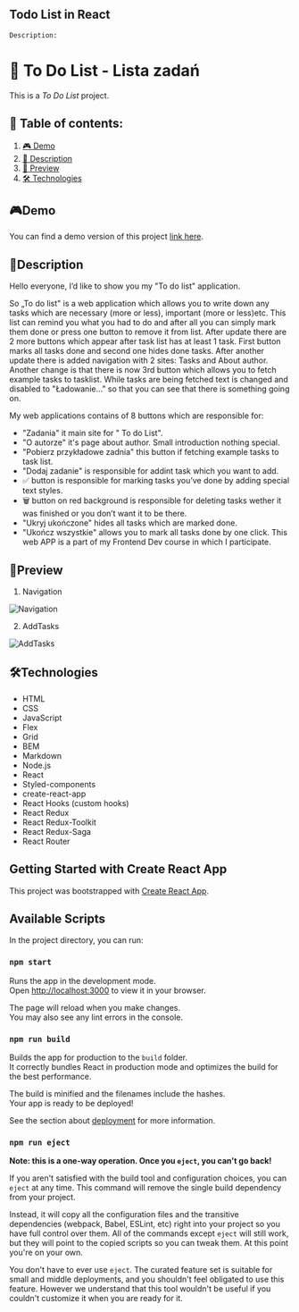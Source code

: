 ## Todo List in React
    Description:
# 📂 To Do List - Lista zadań
This is a *To Do List* project. 

## 📑 Table of contents:

1. [🎮 Demo](#demo)
2. [📖 Description](#description)
3. [👀 Preview](#preview)
4. [🛠 Technologies](#technologies)

## 🎮Demo

You can find a demo version of this project [link here](https://adrianjar.github.io/todo_list_react_v2/).

## 📖Description 

Hello everyone, I’d like to show you my "To do list" application.

So „To do list" is a web application which allows you to write down any tasks which are necessary (more or less), important (more or less)etc. This list can remind you what you had to do and after all you can simply mark them done or press one button to remove it from list. After update there are 2 more buttons which appear after task list has at least 1 task. First button marks all tasks done and second one hides done tasks. After another update there is added navigation with 2 sites: Tasks and About author. Another change is that there is now 3rd button which allows you to fetch example tasks to tasklist. While tasks are being fetched text is changed and disabled to "Ładowanie..." so that you can see that there is something going on.

My web applications contains of 8 buttons which are responsible for:

- "Zadania" it main site for " To do List".
- "O autorze" it's page about author. Small introduction nothing special.
- "Pobierz przykładowe zadnia" this button if fetching example tasks to task list.
- "Dodaj zadanie" is responsible for addint task which you want to add.
- ✅ button is responsible for marking tasks you’ve done by adding special text styles.
- 🗑️ button on red background is responsible for deleting tasks wether it was finished or you don’t want it to be there.
- "Ukryj ukończone" hides all tasks which are marked done.
- "Ukończ wszystkie" allows you to mark all tasks done by one click.
This web APP is a part of my Frontend Dev course in which I participate.


## 👀Preview 
1.  Navigation

![Navigation](https://github.com/AdrianJar/todo_list_react_v2/blob/master/preview/Preview_v2/1_Navigation.gif)

2.  AddTasks

![AddTasks](https://github.com/AdrianJar/todo_list_react_v2/blob/master/preview/Preview_v2/2_AddTasks.gif)

## 🛠Technologies

- HTML
- CSS
- JavaScript
- Flex
- Grid
- BEM
- Markdown
- Node.js
- React
- Styled-components
- create-react-app
- React Hooks (custom hooks)
- React Redux
- React Redux-Toolkit
- React Redux-Saga
- React Router 

    
## Getting Started with Create React App

This project was bootstrapped with [Create React App](https://github.com/facebook/create-react-app).

## Available Scripts

In the project directory, you can run:

### `npm start`

Runs the app in the development mode.\
Open [http://localhost:3000](http://localhost:3000) to view it in your browser.

The page will reload when you make changes.\
You may also see any lint errors in the console.

### `npm run build`

Builds the app for production to the `build` folder.\
It correctly bundles React in production mode and optimizes the build for the best performance.

The build is minified and the filenames include the hashes.\
Your app is ready to be deployed!

See the section about [deployment](https://facebook.github.io/create-react-app/docs/deployment) for more information.

### `npm run eject`

**Note: this is a one-way operation. Once you `eject`, you can't go back!**

If you aren't satisfied with the build tool and configuration choices, you can `eject` at any time. This command will remove the single build dependency from your project.

Instead, it will copy all the configuration files and the transitive dependencies (webpack, Babel, ESLint, etc) right into your project so you have full control over them. All of the commands except `eject` will still work, but they will point to the copied scripts so you can tweak them. At this point you're on your own.

You don't have to ever use `eject`. The curated feature set is suitable for small and middle deployments, and you shouldn't feel obligated to use this feature. However we understand that this tool wouldn't be useful if you couldn't customize it when you are ready for it.

#
